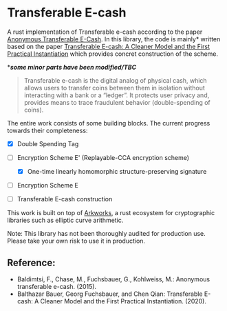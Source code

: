 # Transferable E-cash

A rust implementation of Transferable e-cash according to the paper [Anonymous Transferable E-Cash](https://www.iacr.org/archive/pkc2015/90200211/90200211.pdf). In this library, the code is mainly* written based on the paper [Transferable E-cash: A Cleaner Model and the First Practical Instantiation](https://eprint.iacr.org/2020/1400) which provides concret construction of the scheme.

****some minor parts have been modified/TBC***

> Transferable e-cash is the digital analog of physical cash, which allows users to transfer coins between them in isolation without interacting with a bank or a “ledger”. 
It protects user privacy and, provides means to trace fraudulent behavior (double-spending of coins).

The entire work consists of some building blocks. The current progress towards their completeness:

- [x] Double Spending Tag
- [ ] Encryption Scheme E' (Replayable-CCA encryption scheme)
    - [X] One-time linearly homomorphic structure-preserving signature
- [ ] Encryption Scheme E
- [ ] Transferable E-cash construction


This work is built on top of [Arkworks](https://github.com/arkworks-rs/), a rust ecosystem for cryptographic libraries such as elliptic curve arithmetic.

Note: This library has not been thoroughly audited for production use. Please take your own risk to use it in production.


## Reference:

- Baldimtsi, F., Chase, M., Fuchsbauer, G., Kohlweiss, M.: Anonymous transferable e-cash. (2015).
- Balthazar Bauer, Georg Fuchsbauer, and Chen Qian: Transferable E-cash: A Cleaner Model and the First Practical Instantiation. (2020).